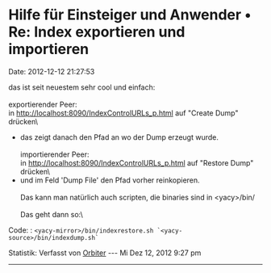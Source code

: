 Hilfe für Einsteiger und Anwender • Re: Index exportieren und importieren
=========================================================================

Date: 2012-12-12 21:27:53

das ist seit neuestem sehr cool und einfach:\
\
exportierender Peer:\
in <http://localhost:8090/IndexControlURLs_p.html> auf \"Create Dump\"
drücken\
- das zeigt danach den Pfad an wo der Dump erzeugt wurde.\
\
importierender Peer:\
in <http://localhost:8090/IndexControlURLs_p.html> auf \"Restore Dump\"
drücken\
- und im Feld \'Dump File\' den Pfad vorher reinkopieren.\
\
Das kann man natürlich auch scripten, die binaries sind in
\<yacy\>/bin/\
\
Das geht dann so:\

Code: 
:   `` <yacy-mirror>/bin/indexrestore.sh `<yacy-source>/bin/indexdump.sh` ``

Statistik: Verfasst von
[Orbiter](http://forum.yacy-websuche.de/memberlist.php?mode=viewprofile&u=2)
--- Mi Dez 12, 2012 9:27 pm

------------------------------------------------------------------------

